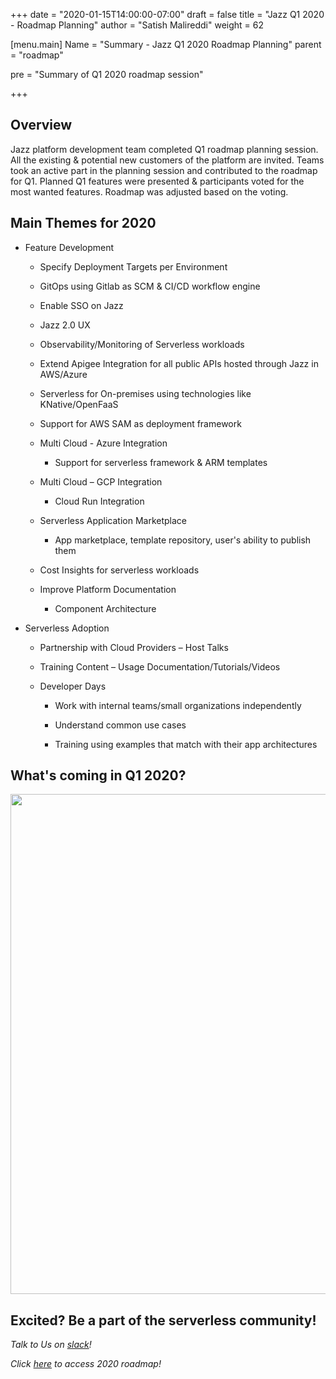 
+++
date = "2020-01-15T14:00:00-07:00"
draft = false
title = "Jazz Q1 2020 - Roadmap Planning"
author = "Satish Malireddi"
weight = 62

[menu.main]
Name = "Summary - Jazz Q1 2020 Roadmap Planning"
parent = "roadmap"

pre = "Summary of Q1 2020 roadmap session"

+++

## Overview

Jazz platform development team completed Q1 roadmap planning session. All the existing & potential new customers of the platform are invited. Teams took an active part in the planning session and contributed to the roadmap for Q1. Planned Q1 features were presented & participants voted for the most wanted features. Roadmap was adjusted based on the voting.

## Main Themes for 2020

- Feature Development

  - Specify Deployment Targets per Environment

  - GitOps using Gitlab as SCM & CI/CD workflow engine

  - Enable SSO on Jazz

  - Jazz 2.0 UX

  - Observability/Monitoring of Serverless workloads

  - Extend Apigee Integration for all public APIs hosted through Jazz in AWS/Azure

  - Serverless for On-premises using technologies like KNative/OpenFaaS

  - Support for AWS SAM as deployment framework

  - Multi Cloud - Azure Integration

    - Support for serverless framework & ARM templates

  - Multi Cloud – GCP Integration

    - Cloud Run Integration

  - Serverless Application Marketplace

    - App marketplace, template repository, user's ability to publish them

  - Cost Insights for serverless workloads

  - Improve Platform Documentation

    - Component Architecture

- Serverless Adoption

  - Partnership with Cloud Providers – Host Talks

  - Training Content – Usage Documentation/Tutorials/Videos

  - Developer Days

    - Work with internal teams/small organizations independently

    - Understand common use cases

    - Training using examples that match with their app architectures

## What's coming in Q1 2020?

<img src='/content/product/roadmap/q1-2020-features.png' width='800px'>

## Excited? Be a part of the serverless community!

*Talk to Us on [slack](https://app.slack.com/client/T02KY506W/C6M5HQDFW)!*

*Click [here](https://tmobileusa.sharepoint.com/sites/tpd_tt/teams/cst/Shared%20Documents/Product%20Adoption%20%26%20Roadmaps/Jazz%20Serverless/Jazz%20Roadmap%202020/Serverless-Roadmap-2020.pptx?d=w096746ed73044895a425dcf7d90249d0) to access 2020 roadmap!*


<br/>